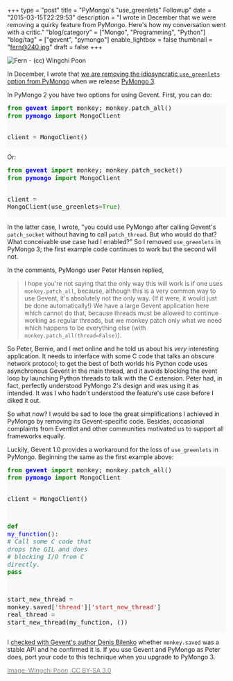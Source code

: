 +++
type = "post"
title = "PyMongo's \"use_greenlets\" Followup"
date = "2015-03-15T22:29:53"
description = "I wrote in December that we were removing a quirky feature from PyMongo. Here's how my conversation went with a critic."
"blog/category" = ["Mongo", "Programming", "Python"]
"blog/tag" = ["gevent", "pymongo"]
enable_lightbox = false
thumbnail = "fern@240.jpg"
draft = false
+++

<p><img style="display:block; margin-left:auto; margin-right:auto;" src="fern.jpg" alt="Fern - (cc) Wingchi Poon" title="Fern - (cc) Wingchi Poon" /></p>
<p>In December, I wrote that <a href="/blog/it-seemed-like-a-good-idea-at-the-time-pymongo-use-greenlets/">we are removing the idiosyncratic <code>use_greenlets</code> option from PyMongo</a> when we release <a href="/blog/pymongo-3-beta/">PyMongo 3</a>.</p>
<p>In PyMongo 2 you have two options for using Gevent. First, you can do:</p>
<div class="codehilite" style="background: #f8f8f8"><pre style="line-height: 125%"><span style="color: #008000; font-weight: bold">from</span> <span style="color: #0000FF; font-weight: bold">gevent</span> <span style="color: #008000; font-weight: bold">import</span> monkey; monkey<span style="color: #666666">.</span>patch_all()
<span style="color: #008000; font-weight: bold">from</span> <span style="color: #0000FF; font-weight: bold">pymongo</span> <span style="color: #008000; font-weight: bold">import</span> MongoClient

client <span style="color: #666666">=</span> MongoClient()
</pre></div>


<p>Or:</p>
<div class="codehilite" style="background: #f8f8f8"><pre style="line-height: 125%"><span style="color: #008000; font-weight: bold">from</span> <span style="color: #0000FF; font-weight: bold">gevent</span> <span style="color: #008000; font-weight: bold">import</span> monkey; monkey<span style="color: #666666">.</span>patch_socket()
<span style="color: #008000; font-weight: bold">from</span> <span style="color: #0000FF; font-weight: bold">pymongo</span> <span style="color: #008000; font-weight: bold">import</span> MongoClient

client <span style="color: #666666">=</span> MongoClient(use_greenlets<span style="color: #666666">=</span><span style="color: #008000">True</span>)
</pre></div>


<p>In the latter case, I wrote, "you could use PyMongo after calling Gevent's <code>patch_socket</code> without having to call <code>patch_thread</code>. But who would do that? What conceivable use case had I enabled?" So I removed <code>use_greenlets</code> in PyMongo 3; the first example code continues to work but the second will not.</p>
<p>In the comments, PyMongo user Peter Hansen replied,</p>
<blockquote>
<p>I hope you're not saying that the only way this will work is if one uses <code>monkey.patch_all</code>, because, although this is a very common way to use Gevent, it's absolutely not the only way. (If it were, it would just be done automatically!) We have a large Gevent application here which cannot do that, because threads must be allowed to continue working as regular threads, but we monkey patch only what we need which happens to be everything else (with <code>monkey.patch_all(thread=False)</code>).</p>
</blockquote>
<p>So Peter, Bernie, and I met online and he told us about his <em>very</em> interesting application. It needs to interface with some C code that talks an obscure network protocol; to get the best of both worlds his Python code uses asynchronous Gevent in the main thread, and it avoids blocking the event loop by launching Python threads to talk with the C extension. Peter had, in fact, perfectly understood PyMongo 2's design and was using it as intended. It was I who hadn't understood the feature's use case before I diked it out.</p>
<p>So what now? I would be sad to lose the great simplifications I achieved in PyMongo by removing its Gevent-specific code. Besides, occasional complaints from Eventlet and other communities motivated us to support all frameworks equally.</p>
<p>Luckily, Gevent 1.0 provides a workaround for the loss of <code>use_greenlets</code> in PyMongo. Beginning the same as the first example above:</p>
<div class="codehilite" style="background: #f8f8f8"><pre style="line-height: 125%"><span style="color: #008000; font-weight: bold">from</span> <span style="color: #0000FF; font-weight: bold">gevent</span> <span style="color: #008000; font-weight: bold">import</span> monkey; monkey<span style="color: #666666">.</span>patch_all()
<span style="color: #008000; font-weight: bold">from</span> <span style="color: #0000FF; font-weight: bold">pymongo</span> <span style="color: #008000; font-weight: bold">import</span> MongoClient

client <span style="color: #666666">=</span> MongoClient()


<span style="color: #008000; font-weight: bold">def</span> <span style="color: #0000FF">my_function</span>():
    <span style="color: #408080; font-style: italic"># Call some C code that drops the GIL and does</span>
    <span style="color: #408080; font-style: italic"># blocking I/O from C directly.</span>
    <span style="color: #008000; font-weight: bold">pass</span>

start_new_thread <span style="color: #666666">=</span> monkey<span style="color: #666666">.</span>saved[<span style="color: #BA2121">&#39;thread&#39;</span>][<span style="color: #BA2121">&#39;start_new_thread&#39;</span>]
real_thread <span style="color: #666666">=</span> start_new_thread(my_function, ())
</pre></div>


<p>I <a href="https://groups.google.com/d/topic/gevent/pTT_89I3B08/discussion">checked with Gevent's author Denis Bilenko</a> whether <code>monkey.saved</code> was a stable API and he confirmed it is. If you use Gevent and PyMongo as Peter does, port your code to this technique when you upgrade to PyMongo 3.</p>
<p><a href="http://commons.wikimedia.org/wiki/File:Unfurling_Spiral_Fiddlehead_Fern_Frond.JPG#/media/File:Unfurling_Spiral_Fiddlehead_Fern_Frond.JPG"><span style="color:gray">Image: Wingchi Poon, CC BY-SA 3.0</span></a></p>
    